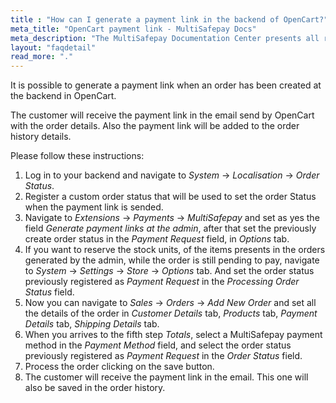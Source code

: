 ```yaml
---
title : "How can I generate a payment link in the backend of OpenCart?"
meta_title: "OpenCart payment link - MultiSafepay Docs"
meta_description: "The MultiSafepay Documentation Center presents all relevant information about our Plugins and API. You can also find support pages for payment methods, tools and general questions as well as the contact details of our Support and Integration Teams."
layout: "faqdetail"
read_more: "."
---
```


It is possible to generate a payment link when an order has been created at the backend in OpenCart. 

The customer will receive the payment link in the email send by OpenCart with the order details. Also the payment link will be added to the order history details. 
 
Please follow these instructions:

1. Log in to your backend and navigate to _System_ → _Localisation_ → _Order Status_.
2. Register a custom order status that will be used to set the order Status when the payment link is sended.
3. Navigate to _Extensions_ → _Payments_ → _MultiSafepay_ and set as yes the field _Generate payment links at the admin_, after that set the previously create order status in the _Payment Request_ field, in _Options_ tab.
4. If you want to reserve the stock units, of the items presents in the orders generated by the admin,  while the order is still pending to pay, navigate to _System_ → _Settings_ → _Store_ → _Options_ tab. And set the order status previously registered as _Payment Request_ in the _Processing Order Status_ field. 
5. Now you can  navigate to _Sales_ → _Orders_ → _Add New Order_ and set all the details of the order in _Customer Details_ tab, _Products_ tab, _Payment Details_ tab, _Shipping Details_ tab.
6. When you arrives to the fifth step _Totals_, select a MultiSafepay payment method in the _Payment Method_ field, and select the order status previously registered as _Payment Request_ in the _Order Status_ field.
7. Process the order clicking on the save button.
8. The customer will receive the payment link in the email. This one will also be saved in the order history.